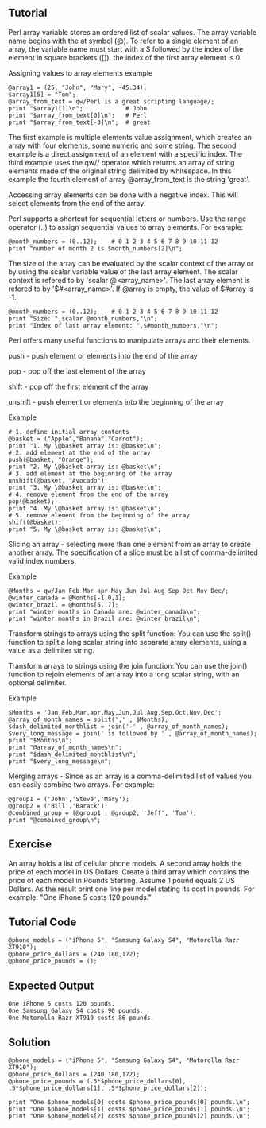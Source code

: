 Tutorial
--------
Perl array variable stores an ordered list of scalar values. The array variable name begins with the at symbol (@). To refer to a single element of an array, the variable name must start with a $ followed by the index of the element in square brackets ([]). the index of the first array element is 0.

Assigning values to array elements example

	@array1 = (25, "John", "Mary", -45.34);
	$array1[5] = "Tom";
	@array_from_text = qw/Perl is a great scripting language/;
	print "$array1[1]\n";            # John
	print "$array_from_text[0]\n";   # Perl
	print "$array_from_text[-3]\n";  # great

The first example is multiple elements value assignment, which creates an array with four elements, some numeric and some string.
The second example is a direct assignment of an element with a specific index.
The third example uses the qw// operator which returns an array of string elements made of the original string delimited by whitespace. In this example the fourth element of array @array_from_text is the string 'great'.

Accessing array elements can be done with a negative index. This will select elements from the end of the array.

Perl supports a shortcut for sequential letters or numbers. Use the range operator (..) to assign sequential values to array elements. For example:

	@month_numbers = (0..12);    # 0 1 2 3 4 5 6 7 8 9 10 11 12
	print "number of month 2 is $month_numbers[2]\n";

The size of the array can be evaluated by the scalar context of the array or by using the scalar variable value of the last array element. The scalar context is refered to by 'scalar @<array_name>'. The last array element is refered to by '$#<array_name>'. If @array is empty, the value of $#array is -1.

	@month_numbers = (0..12);    # 0 1 2 3 4 5 6 7 8 9 10 11 12
	print "Size: ",scalar @month_numbers,"\n";
	print "Index of last array element: ",$#month_numbers,"\n";

Perl offers many useful functions to manipulate arrays and their elements.

push    - push element or elements into the end of the array

pop     - pop off the last element of the array

shift   - pop off the first element of the array

unshift - push element or elements into the beginning of the array

Example

	# 1. define initial array contents
	@basket = ("Apple","Banana","Carrot");
	print "1. My \@basket array is: @basket\n";
	# 2. add element at the end of the array
	push(@basket, "Orange");
	print "2. My \@basket array is: @basket\n";
	# 3. add element at the beginning of the array
	unshift(@basket, "Avocado");
	print "3. My \@basket array is: @basket\n";
	# 4. remove element from the end of the array
	pop(@basket);
	print "4. My \@basket array is: @basket\n";
	# 5. remove element from the beginning of the array
	shift(@basket);
	print "5. My \@basket array is: @basket\n";

Slicing an array - selecting more than one element from an array to create another array. The specification of a slice must be a list of comma-delimited valid index numbers.

Example

	@Months = qw/Jan Feb Mar apr May Jun Jul Aug Sep Oct Nov Dec/;
	@winter_canada = @Months[-1,0,1];
	@winter_brazil = @Months[5..7];
	print "winter months in Canada are: @winter_canada\n";
	print "winter months in Brazil are: @winter_brazil\n";

Transform strings to arrays using the split function:
You can use the split() function to split a long scalar string into separate array elements, using a value as a delimiter string.

Transform arrays to strings using the join function:
You can use the join() function to rejoin elements of an array into a long scalar string, with an optional delimiter.

Example

	$Months = 'Jan,Feb,Mar,apr,May,Jun,Jul,Aug,Sep,Oct,Nov,Dec';
	@array_of_month_names = split(',' , $Months);
	$dash_delimited_monthlist = join('-' , @array_of_month_names);
	$very_long_message = join(' is followed by ' , @array_of_month_names);
	print "$Months\n";
	print "@array_of_month_names\n";
	print "$dash_delimited_monthlist\n";
	print "$very_long_message\n";

Merging arrays - Since as an array is a comma-delimited list of values you can easily combine two arrays. For example:

	@group1 = ('John','Steve','Mary');
	@group2 = ('Bill','Barack');
	@combined_group = (@group1 , @group2, 'Jeff', 'Tom');
	print "@combined_group\n";

Exercise
-------------
An array holds a list of cellular phone models. A second array holds the price of each model in US Dollars. Create a third array which contains the price of each model in Pounds Sterling. Assume 1 pound equals 2 US Dollars. As the result print one line per model stating its cost in pounds. For example: "One iPhone 5 costs 120 pounds."

Tutorial Code
-------------
	@phone_models = ("iPhone 5", "Samsung Galaxy S4", "Motorolla Razr XT910");
	@phone_price_dollars = (240,180,172);
	@phone_price_pounds = ();

Expected Output
---------------

	One iPhone 5 costs 120 pounds.
	One Samsung Galaxy S4 costs 90 pounds.
	One Motorolla Razr XT910 costs 86 pounds.

Solution
--------
	@phone_models = ("iPhone 5", "Samsung Galaxy S4", "Motorolla Razr XT910");
	@phone_price_dollars = (240,180,172);
	@phone_price_pounds = (.5*$phone_price_dollars[0], .5*$phone_price_dollars[1], .5*$phone_price_dollars[2]);
	
	print "One $phone_models[0] costs $phone_price_pounds[0] pounds.\n";
	print "One $phone_models[1] costs $phone_price_pounds[1] pounds.\n";
	print "One $phone_models[2] costs $phone_price_pounds[2] pounds.\n";
